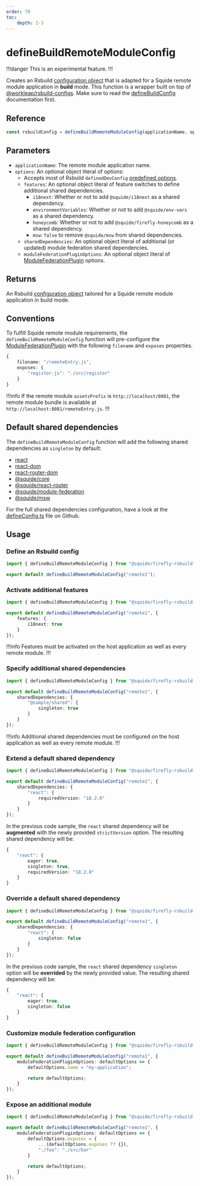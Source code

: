 ```yaml
---
order: 70
toc:
    depth: 2-3
---
```


# defineBuildRemoteModuleConfig

!!!danger
This is an experimental feature.
!!!

Creates an Rsbuild [configuration object](https://rsbuild.dev/config/index) that is adapted for a Squide remote module application in **build** mode. This function is a wrapper built on top of [@workleap/rsbuild-configs](https://www.npmjs.com/package/@workleap/rsbuild-configs). Make sure to read the [defineBuildConfig](https://gsoft-inc.github.io/wl-web-configs/rsbuild/configure-build/) documentation first.

## Reference

```ts
const rsbuildConfig = defineBuildRemoteModuleConfig(applicationName, options?: {})
```

## Parameters

- `applicationName`: The remote module application name.
- `options`: An optional object literal of options:
    - Accepts most of Rsbuild `definedDevConfig` [predefined options](https://gsoft-inc.github.io/wl-web-configs/rsbuild/configure-dev/#3-set-predefined-options).
    - `features`: An optional object literal of feature switches to define additional shared dependencies.
        - `i18next`: Whether or not to add `@squide/i18next` as a shared dependency.
        - `environmentVariables`: Whether or not to add `@squide/env-vars` as a shared dependency.
        - `honeycomb`: Whether or not to add `@squide/firefly-honeycomb` as a shared dependency.
        - `msw`: `false` to remove `@squide/msw` from shared dependencies.
    - `sharedDependencies`: An optional object literal of additional (or updated) module federation shared dependencies.
    - `moduleFederationPluginOptions`: An optional object literal of [ModuleFederationPlugin](https://module-federation.io/configure/index.html) options.

## Returns

An Rsbuild [configuration object](https://rsbuild.dev/config/index) tailored for a Squide remote module application in build mode.

## Conventions

To fulfill Squide remote module requirements, the `defineBuildRemoteModuleConfig` function will pre-configure the [ModuleFederationPlugin](https://module-federation.io/configure/index.html) with the following `filename` and `exposes` properties.

```ts
{
    filename: "/remoteEntry.js",
    exposes: {
        "register.js": "./src/register"
    }
}
```

!!!info
If the remote module `assetsPrefix` is `http://localhost/8081`, the remote module bundle is available at `http://localhost:8081/remoteEntry.js`.
!!!

## Default shared dependencies

The `defineBuildRemoteModuleConfig` function will add the following shared dependencies as `singleton` by default:
- [react](https://www.npmjs.com/package/react)
- [react-dom](https://www.npmjs.com/package/react-dom)
- [react-router-dom](https://www.npmjs.com/package/react-router-dom)
- [@squide/core](https://www.npmjs.com/package/@squide/core)
- [@squide/react-router](https://www.npmjs.com/package/@squide/react-router)
- [@squide/module-federation](https://www.npmjs.com/package/@squide/module-federation)
- [@squide/msw](https://www.npmjs.com/package/@squide/msw)

For the full shared dependencies configuration, have a look at the [defineConfig.ts](https://github.com/gsoft-inc/wl-squide/blob/main/packages/firefly-rsbuild-configs/src/defineConfig.ts) file on Github.

## Usage

### Define an Rsbuild config

```ts !#3 remote-module/rsbuild.build.ts
import { defineBuildRemoteModuleConfig } from "@squide/firefly-rsbuild-configs";

export default defineBuildRemoteModuleConfig("remote1");
```

### Activate additional features

```ts !#4-6 remote-module/rsbuild.build.ts
import { defineBuildRemoteModuleConfig } from "@squide/firefly-rsbuild-configs";

export default defineBuildRemoteModuleConfig("remote1", {
    features: {
        i18next: true
    }
});
```

!!!info
Features must be activated on the host application as well as every remote module.
!!!

### Specify additional shared dependencies

```ts !#4-8 remote-module/rsbuild.build.ts
import { defineBuildRemoteModuleConfig } from "@squide/firefly-rsbuild-configs";

export default defineBuildRemoteModuleConfig("remote1", {
    sharedDependencies: {
        "@sample/shared": {
            singleton: true
        }
    }
});
```

!!!info
Additional shared dependencies must be configured on the host application as well as every remote module.
!!!

### Extend a default shared dependency

```ts !#4-8 remote-module/rsbuild.build.ts
import { defineBuildRemoteModuleConfig } from "@squide/firefly-rsbuild-configs";

export default defineBuildRemoteModuleConfig("remote1", {
    sharedDependencies: {
        "react": {
            requiredVersion: "18.2.0"
        }
    }
});
```

In the previous code sample, the `react` shared dependency will be **augmented** with the newly provided `strictVersion` option. The resulting shared dependency will be:

```ts !#5
{
    "react": {
        eager: true,
        singleton: true,
        requiredVersion: "18.2.0"
    }
}
```

### Override a default shared dependency

```ts !#4-8 remote-module/rsbuild.build.ts
import { defineBuildRemoteModuleConfig } from "@squide/firefly-rsbuild-configs";

export default defineBuildRemoteModuleConfig("remote1", {
    sharedDependencies: {
        "react": {
            singleton: false
        }
    }
});
```

In the previous code sample, the `react` shared dependency `singleton` option will be **overrided** by the newly provided value. The resulting shared dependency will be:

```ts !#4
{
    "react": {
        eager: true,
        singleton: false
    }
}
```

### Customize module federation configuration

```ts !#4-8 remote-module/rsbuild.build.ts
import { defineBuildRemoteModuleConfig } from "@squide/firefly-rsbuild-configs";

export default defineBuildRemoteModuleConfig("remote1", {
    moduleFederationPluginOptions: defaultOptions => {
        defaultOptions.name = "my-application";

        return defaultOptions;
    }
});
```

### Expose an additional module

```ts !#4-11 remote-module/rsbuild.build.ts
import { defineBuildRemoteModuleConfig } from "@squide/firefly-rsbuild-configs";

export default defineBuildRemoteModuleConfig("remote1", {
    moduleFederationPluginOptions: defaultOptions => {
        defaultOptions.exposes = {
            ...(defaultOptions.exposes ?? {}),
            "./foo": "./src/bar"
        }

        return defaultOptions;
    }
});
```
